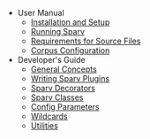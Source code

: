 - User Manual
    - [Installation and Setup](user-manual/installation-and-setup.md)
    - [Running Sparv](user-manual/running-sparv.md)
    - [Requirements for Source Files](user-manual/requirements-for-source-files.md)
    - [Corpus Configuration](user-manual/corpus-configuration.md)
- Developer's Guide
    - [General Concepts](developers-guide/general-concepts.md)
    - [Writing Sparv Plugins](developers-guide/writing-sparv-plugins.md)
    - [Sparv Decorators](developers-guide/sparv-decorators.md)
    - [Sparv Classes](developers-guide/sparv-classes.md)
    - [Config Parameters](developers-guide/config-parameters.md)
    - [Wildcards](developers-guide/wildcards.md)
    - [Utilities](developers-guide/utilities.md)
